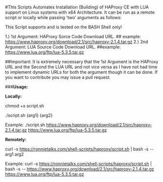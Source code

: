 #This Scripts Automates Installation (Building) of HAProxy CE with LUA support on Linux systems with x64 Architecture. It can be run as a remote script or locally while passing 'two' arguments as follows:

This Script supports and is tested on the BASH Shell only!

1.) 1st Argument: HAProxy Sorce Code Download URL. ## example: https://www.haproxy.org/download/2.1/src/haproxy-2.1.4.tar.gz
2.) 2nd Argument: LUA Source Code Download URL. ##example: https://www.lua.org/ftp/lua-5.3.5.tar.gz

##Important: It is extremely necessary that the 1st Argument is the HAProxy URL and the Second the LUA URL and not vice versa as I have not had time to implement dynamic URLs for both the argument though it can be done. If you want to contribute you may issue a pull request.

###**Usage:**

**Locally:**

chmod +x script.sh

./script.sh {arg1} {arg2}

Example: ./script.sh https://www.haproxy.org/download/2.1/src/haproxy-2.1.4.tar.gz https://www.lua.org/ftp/lua-5.3.5.tar.gz

**Remotely:**

curl -s https://ronnietalks.com/shell-scripts/haproxy/script.sh | bash -s -- arg1 arg2

Example: curl -s https://ronnietalks.com/shell-scripts/haproxy/script.sh | bash -s -- https://www.haproxy.org/download/2.1/src/haproxy-2.1.4.tar.gz https://www.lua.org/ftp/lua-5.3.5.tar.gz

